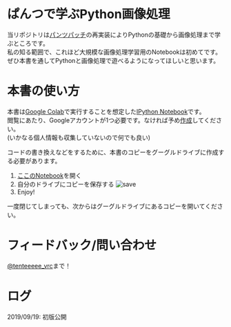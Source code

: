 # ぱんつで学ぶPython画像処理
当リポジトリは[パンツパッチ](https://github.com/TenteEEEE/quiche_pantie_patch)の再実装によりPythonの基礎から画像処理まで学ぶところです。  
私の知る範囲で、これほど大規模な画像処理学習用のNotebookは初めてです。  
ぜひ本書を通してPythonと画像処理で遊べるようになってほしいと思います。

# 本書の使い方
本書は[Google Colab](https://colab.research.google.com)で実行することを想定した[IPython Notebook](https://ipython.org/ipython-doc/dev/notebook/notebook.html)です。  
閲覧にあたり、Googleアカウントが1つ必要です。なければ予め[作成](https://support.google.com/accounts/answer/27441?hl=ja)してください。  
(いかなる個人情報も収集していないので何でも良い)  

コードの書き換えなどをするために、本書のコピーをグーグルドライブに作成する必要があります。
1. [ここのNotebook](https://colab.research.google.com/github/TenteEEEE/pp_notebook/blob/master/%E3%81%B1%E3%82%93%E3%81%A4%E3%81%A7%E5%AD%A6%E3%81%B6Python%E7%94%BB%E5%83%8F%E5%87%A6%E7%90%86%E5%85%A5%E9%96%80.ipynb)を開く
1. 自分のドライブにコピーを保存する
![save](https://user-images.githubusercontent.com/9051681/65280499-7f12d600-dafe-11e9-97b7-f133e584d5e2.png)
1. Enjoy!

一度閉じてしまっても、次からはグーグルドライブにあるコピーを開いてください。

# フィードバック/問い合わせ
[@tenteeeee_vrc](https://twitter.com/tenteeeee_vrc)まで！

# ログ
2019/09/19: 初版公開
